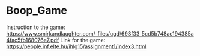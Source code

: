# Boop_Game


Instruction to the game: https://www.smirkandlaughter.com/_files/ugd/693f33_5cd5b748ac194385a4fac5fb168076e7.pdf
Link for the game: https://people.inf.elte.hu/ihlg15/assignment1/index3.html
